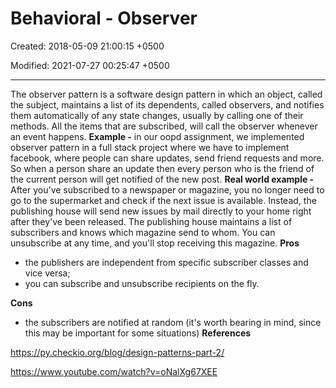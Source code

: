 # Behavioral - Observer

Created: 2018-05-09 21:00:15 +0500

Modified: 2021-07-27 00:25:47 +0500

---

The observer pattern is a software design pattern in which an object, called the subject, maintains a list of its dependents, called observers, and notifies them automatically of any state changes, usually by calling one of their methods.
All the items that are subscribed, will call the observer whenever an event happens.
**Example -** in our oopd assignment, we implemented observer pattern in a full stack project where we have to implement facebook, where people can share updates, send friend requests and more. So when a person share an update then every person who is the friend of the current person will get notified of the new post.
**Real world example -** After you've subscribed to a newspaper or magazine, you no longer need to go to the supermarket and check if the next issue is available. Instead, the publishing house will send new issues by mail directly to your home right after they've been released. The publishing house maintains a list of subscribers and knows which magazine send to whom. You can unsubscribe at any time, and you'll stop receiving this magazine.
**Pros**
-   the publishers are independent from specific subscriber classes and vice versa;
-   you can subscribe and unsubscribe recipients on the fly.

**Cons**
-   the subscribers are notified at random (it's worth bearing in mind, since this may be important for some situations)
**References**

<https://py.checkio.org/blog/design-patterns-part-2/>

<https://www.youtube.com/watch?v=oNalXg67XEE>
